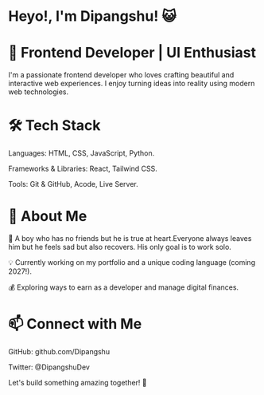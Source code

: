 # Heyo!, I'm Dipangshu! 😺

# 🚀 Frontend Developer | UI Enthusiast

I'm a passionate frontend developer who loves crafting beautiful and interactive web experiences. I enjoy turning ideas into reality using modern web technologies.

# 🛠️ Tech Stack

Languages: HTML, CSS, JavaScript, Python.

Frameworks & Libraries: React, Tailwind CSS.

Tools: Git & GitHub, Acode, Live Server.


# 🌟 About Me

🐧 A boy who has no friends but he is true at heart.Everyone always leaves him but he feels sad but also recovers. His only goal is to work solo. 

💡 Currently working on my portfolio and a unique coding language (coming 2027!).

💰 Exploring ways to earn as a developer and manage digital finances.


# 📫 Connect with Me

GitHub: github.com/Dipangshu

Twitter: @DipangshuDev


Let's build something amazing together! 🚀
